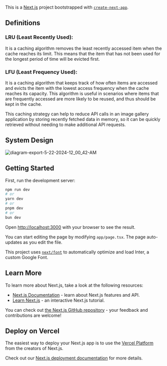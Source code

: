 This is a [Next.js](https://nextjs.org/) project bootstrapped with [`create-next-app`](https://github.com/vercel/next.js/tree/canary/packages/create-next-app).

## Definitions
  ### LRU (Least Recently Used):
  It is a caching algorithm removes the least recently accessed item when the cache reaches its limit. This means that the item that has not been used for the longest period of time will be evicted first. 
  ### LFU (Least Frequency Used):
  It is a caching algorithm that keeps track of how often items are accessed and evicts the item with the lowest access frequency when the cache reaches its capacity. This algorithm is useful in scenarios where items that are frequently accessed are more likely to be reused, and thus should be kept in the cache.

   This caching strategy can help to reduce API calls in an image gallery application by storing recently fetched data in memory, so it can be quickly retrieved without needing to make 
  additional API requests. 
## System Design
![diagram-export-5-22-2024-12_00_42-AM](https://github.com/shivam12k/ImageGallary/assets/63141401/c70e0246-6a32-4267-b3ef-5fa28a185aa4)



## Getting Started

First, run the development server:

```bash
npm run dev
# or
yarn dev
# or
pnpm dev
# or
bun dev
```

Open [http://localhost:3000](http://localhost:3000) with your browser to see the result.

You can start editing the page by modifying `app/page.tsx`. The page auto-updates as you edit the file.

This project uses [`next/font`](https://nextjs.org/docs/basic-features/font-optimization) to automatically optimize and load Inter, a custom Google Font.

## Learn More

To learn more about Next.js, take a look at the following resources:

- [Next.js Documentation](https://nextjs.org/docs) - learn about Next.js features and API.
- [Learn Next.js](https://nextjs.org/learn) - an interactive Next.js tutorial.

You can check out [the Next.js GitHub repository](https://github.com/vercel/next.js/) - your feedback and contributions are welcome!

## Deploy on Vercel

The easiest way to deploy your Next.js app is to use the [Vercel Platform](https://vercel.com/new?utm_medium=default-template&filter=next.js&utm_source=create-next-app&utm_campaign=create-next-app-readme) from the creators of Next.js.

Check out our [Next.js deployment documentation](https://nextjs.org/docs/deployment) for more details.
